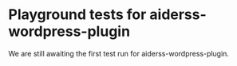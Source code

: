 # Playground tests for aiderss-wordpress-plugin
We are still awaiting the first test run for aiderss-wordpress-plugin.
